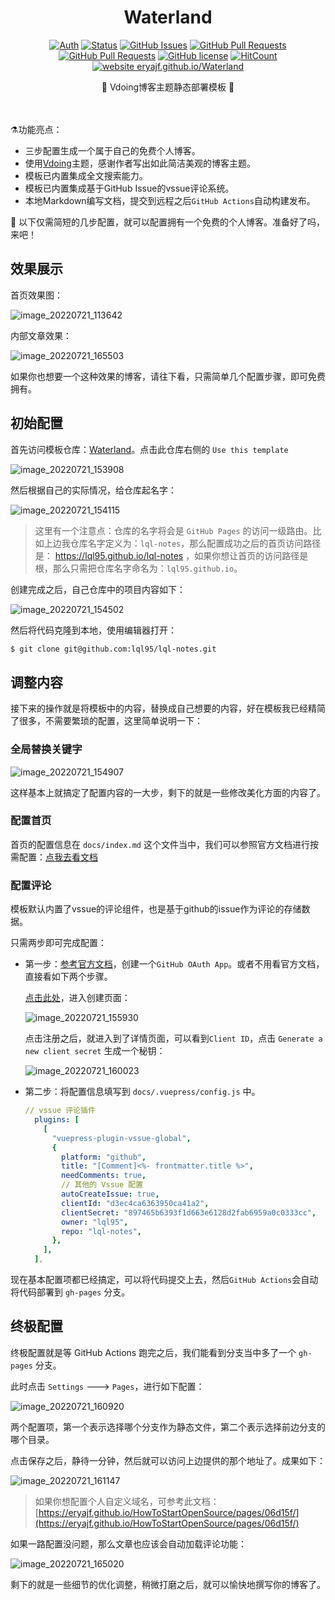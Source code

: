 <div align="center">
<h1>Waterland</h1>

[![Auth](https://img.shields.io/badge/Auth-eryajf-ff69b4)](https://github.com/eryajf)
[![Status](https://img.shields.io/badge/status-active-success.svg)](https://github.com/eryajf/Waterland)
[![GitHub Issues](https://img.shields.io/github/issues/eryajf/Waterland.svg)](https://github.com/eryajf/Waterland/issues)
[![GitHub Pull Requests](https://img.shields.io/github/issues-pr/eryajf/Waterland)](https://github.com/eryajf/Waterland/pulls)
[![GitHub Pull Requests](https://img.shields.io/github/stars/eryajf/Waterland)](https://github.com/eryajf/Waterland/stargazers)
[![GitHub license](https://img.shields.io/github/license/eryajf/Waterland)](https://github.com/eryajf/Waterland/blob/main/LICENSE)
[![HitCount](https://views.whatilearened.today/views/github/eryajf/Waterland.svg)](https://github.com/eryajf/Waterland)
[![website eryajf.github.io/Waterland](https://img.shields.io/website-up-down-green-red/http/eryajf.github.io/Waterland.svg)](https://eryajf.github.io/Waterland/)

<p align="center"> 📖 Vdoing博客主题静态部署模板 📖</p>

<img src="https://camo.githubusercontent.com/82291b0fe831bfc6781e07fc5090cbd0a8b912bb8b8d4fec0696c881834f81ac/68747470733a2f2f70726f626f742e6d656469612f394575424971676170492e676966" width="800"  height="3">
</div><br>


⚗️功能亮点：

- 三步配置生成一个属于自己的免费个人博客。
- 使用[Vdoing](https://github.com/xugaoyi/vuepress-theme-vdoing)主题，感谢作者写出如此简洁美观的博客主题。
- 模板已内置集成全文搜索能力。
- 模板已内置集成基于GitHub Issue的vssue评论系统。
- 本地Markdown编写文档，提交到远程之后`GitHub Actions`自动构建发布。

🦩 以下仅需简短的几步配置，就可以配置拥有一个免费的个人博客。准备好了吗，来吧！

## 效果展示

首页效果图：

![image_20220721_113642](https://cdn.staticaly.com/gh/eryajf/tu/main/img/image_20220721_113642.png)

内部文章效果：

![image_20220721_165503](https://cdn.staticaly.com/gh/eryajf/tu/main/img/image_20220721_165503.png)

如果你也想要一个这种效果的博客，请往下看，只需简单几个配置步骤，即可免费拥有。

## 初始配置

首先访问模板仓库：[Waterland](https://github.com/eryajf/Waterland)。点击此仓库右侧的 `Use this template`

![image_20220721_153908](https://cdn.staticaly.com/gh/eryajf/tu/main/img/image_20220721_153908.png)

然后根据自己的实际情况，给仓库起名字：

![image_20220721_154115](https://cdn.staticaly.com/gh/eryajf/tu/main/img/image_20220721_154115.png)

> 这里有一个注意点：仓库的名字将会是 `GitHub Pages` 的访问一级路由。比如上边我仓库名字定义为：`lql-notes`，那么配置成功之后的首页访问路径是： https://lql95.github.io/lql-notes  ，如果你想让首页的访问路径是根，那么只需把仓库名字命名为：`lql95.github.io`。

创建完成之后，自己仓库中的项目内容如下：

![image_20220721_154502](https://cdn.staticaly.com/gh/eryajf/tu/main/img/image_20220721_154502.png)

然后将代码克隆到本地，使用编辑器打开：

```sh
$ git clone git@github.com:lql95/lql-notes.git
```

## 调整内容

接下来的操作就是将模板中的内容，替换成自己想要的内容，好在模板我已经精简了很多，不需要繁琐的配置，这里简单说明一下：

### 全局替换关键字

![image_20220721_154907](https://cdn.staticaly.com/gh/eryajf/tu/main/img/image_20220721_154907.png)

这样基本上就搞定了配置内容的一大步，剩下的就是一些修改美化方面的内容了。

### 配置首页

首页的配置信息在 `docs/index.md` 这个文件当中，我们可以参照官方文档进行按需配置：[点我去看文档](https://doc.xugaoyi.com/pages/f14bdb/)

### 配置评论

模板默认内置了vssue的评论组件，也是基于github的issue作为评论的存储数据。

只需两步即可完成配置：

- 第一步：[参考官方文档](https://vssue.js.org/zh/guide/github.html)，创建一个`GitHub OAuth App`。或者不用看官方文档，直接看如下两个步骤。

  [点击此处](https://github.com/settings/applications/new)，进入创建页面：

  ![image_20220721_155930](https://cdn.staticaly.com/gh/eryajf/tu/main/img/image_20220721_155930.png)

  点击注册之后，就进入到了详情页面，可以看到`Client ID`，点击 `Generate a new client secret` 生成一个秘钥：

  ![image_20220721_160023](https://cdn.staticaly.com/gh/eryajf/tu/main/img/image_20220721_160023.png)

- 第二步：将配置信息填写到 `docs/.vuepress/config.js` 中。

  ```yaml
  // vssue 评论插件
    plugins: [
      [
        "vuepress-plugin-vssue-global",
        {
          platform: "github",
          title: "[Comment]<%- frontmatter.title %>",
          needComments: true,
          // 其他的 Vssue 配置
          autoCreateIssue: true,
          clientId: "d3ec4ca6363950ca41a2",
          clientSecret: "897465b6393f1d663e6128d2fab6959a0c0333cc",
          owner: "lql95",
          repo: "lql-notes",
        },
      ],
    ],
  ```

现在基本配置项都已经搞定，可以将代码提交上去，然后`GitHub Actions`会自动将代码部署到 `gh-pages` 分支。

## 终极配置

终极配置就是等 GitHub Actions 跑完之后，我们能看到分支当中多了一个 `gh-pages` 分支。

此时点击 `Settings` ---> `Pages`，进行如下配置：

![image_20220721_160920](https://cdn.staticaly.com/gh/eryajf/tu/main/img/image_20220721_160920.png)

两个配置项，第一个表示选择哪个分支作为静态文件，第二个表示选择前边分支的哪个目录。

点击保存之后，静待一分钟，然后就可以访问上边提供的那个地址了。成果如下：

![image_20220721_161147](https://cdn.staticaly.com/gh/eryajf/tu/main/img/image_20220721_161147.png)

> 如果你想配置个人自定义域名，可参考此文档：[https://eryajf.github.io/HowToStartOpenSource/pages/06d15f/](https://eryajf.github.io/HowToStartOpenSource/pages/06d15f/)

如果一路配置没问题，那么文章也应该会自动加载评论功能：

![image_20220721_165020](https://cdn.staticaly.com/gh/eryajf/tu/main/img/image_20220721_165020.png)

剩下的就是一些细节的优化调整，稍微打磨之后，就可以愉快地撰写你的博客了。